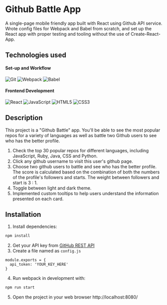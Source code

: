 # Github Battle App
A single-page mobile friendly app built with React using Github API service. Wrote config files for Webpack and Babel from scratch, and set up the React app with proper testing and tooling without the use of Create-React-App.

## Technologies used
#### Set-up and Workflow
![Git](https://img.shields.io/badge/git-%23F05033.svg?style=for-the-badge&logo=git&logoColor=white)
![Webpack](https://img.shields.io/badge/webpack-%238DD6F9.svg?style=for-the-badge&logo=webpack&logoColor=black)
![Babel](https://img.shields.io/badge/Babel-F9DC3e?style=for-the-badge&logo=babel&logoColor=black)

#### Frontend Development
![React](https://img.shields.io/badge/react-%2320232a.svg?style=for-the-badge&logo=react&logoColor=%2361DAFB)
![JavaScript](https://img.shields.io/badge/javascript-%23323330.svg?style=for-the-badge&logo=javascript&logoColor=%23F7DF1E)
![HTML5](https://img.shields.io/badge/html5-%23E34F26.svg?style=for-the-badge&logo=html5&logoColor=white)
![CSS3](https://img.shields.io/badge/css3-%231572B6.svg?style=for-the-badge&logo=css3&logoColor=white)

## Description
This project is a "Github Battle" app. You'll be able to see the most popular repos for a variety of languages as well as battle two Github users to see who has the better profile.
1. Check the top 30 popular repos for different languages, including JavaScript, Ruby, Java, CSS and Python.
2. Click any github username to visit this user's github page.
3. Choose two github users to battle and see who has the better profile. The score is calculated based on the combination of both the numbers of the profile's followers and starts. The weight between followers and start is 3 : 1.
4. Toggle between light and dark theme.
5. Implemented custom tooltips to help users understand the information presented on each card.

## Installation
1. Install dependencies:
```bash
npm install
```
2. Get your API key from [GitHub REST API](https://docs.github.com/en/rest)
3. Create a file named as `config.js`
```
module.exports = {
  api_token: 'YOUR_KEY_HERE'
}
```
4. Run webpack in development with:
```bash
npm run start
```
5. Open the project in your web browser http://localhost:8080/ 
